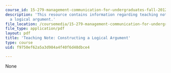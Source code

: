 ```yaml
---
course_id: 15-279-management-communication-for-undergraduates-fall-2012
description: 'This resource contains information regarding teaching note: constructing
  a logical argument.'
file_location: /coursemedia/15-279-management-communication-for-undergraduates-fall-2012/f9750ef62a5a3d984a4f40f6d48dbce4_MIT15_279F12_cnstrctArgmnt.pdf
file_type: application/pdf
layout: pdf
title: 'Teaching Note: Constructing a Logical Argument'
type: course
uid: f9750ef62a5a3d984a4f40f6d48dbce4

---
```

None